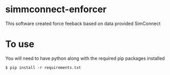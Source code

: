 # simmconnect-enforcer

This software created force feeback based on data provided SimConnect

# To use

You will need to have python along with the required pip packages installed

```
$ pip install -r requirements.txt
```
